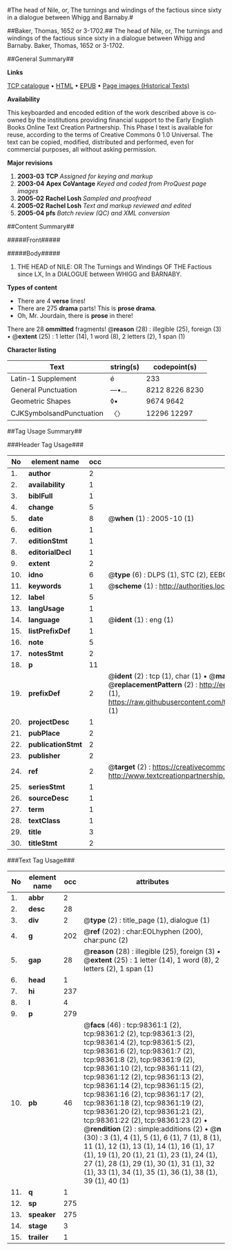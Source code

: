 #The head of Nile, or, The turnings and windings of the factious since sixty in a dialogue between Whigg and Barnaby.#

##Baker, Thomas, 1652 or 3-1702.##
The head of Nile, or, The turnings and windings of the factious since sixty in a dialogue between Whigg and Barnaby.
Baker, Thomas, 1652 or 3-1702.

##General Summary##

**Links**

[TCP catalogue](http://www.ota.ox.ac.uk/tcp/)  • 
[HTML](http://tei.it.ox.ac.uk/tcp/Texts-HTML/free/A29/A29882.html)  • 
[EPUB](http://tei.it.ox.ac.uk/tcp/Texts-EPUB/free/A29/A29882.epub) • 
[Page images (Historical Texts)](https://data.historicaltexts.jisc.ac.uk/view?pubId=eebo-13181349e&pageId=eebo-13181349e-98361-1)

**Availability**

This keyboarded and encoded edition of the
	       work described above is co-owned by the institutions
	       providing financial support to the Early English Books
	       Online Text Creation Partnership. This Phase I text is
	       available for reuse, according to the terms of Creative
	       Commons 0 1.0 Universal. The text can be copied,
	       modified, distributed and performed, even for
	       commercial purposes, all without asking permission.

**Major revisions**

1. __2003-03__ __TCP__ *Assigned for keying and markup*
1. __2003-04__ __Apex CoVantage__ *Keyed and coded from ProQuest page images*
1. __2005-02__ __Rachel Losh__ *Sampled and proofread*
1. __2005-02__ __Rachel Losh__ *Text and markup reviewed and edited*
1. __2005-04__ __pfs__ *Batch review (QC) and XML conversion*

##Content Summary##

#####Front#####

#####Body#####

1. THE HEAD of NILE: OR The Turnings and Windings OF THE Factious since LX, In a DIALOGUE between WHIGG and BARNABY.

**Types of content**

  * There are 4 **verse** lines!
  * There are 275 **drama** parts! This is **prose drama**.
  * Oh, Mr. Jourdain, there is **prose** in there!

There are 28 **ommitted** fragments! 
 @__reason__ (28) : illegible (25), foreign (3)  •  @__extent__ (25) : 1 letter (14), 1 word (8), 2 letters (2), 1 span (1)

**Character listing**


|Text|string(s)|codepoint(s)|
|---|---|---|
|Latin-1 Supplement|é|233|
|General Punctuation|—•…|8212 8226 8230|
|Geometric Shapes|◊▪|9674 9642|
|CJKSymbolsandPunctuation|〈〉|12296 12297|

##Tag Usage Summary##

###Header Tag Usage###

|No|element name|occ|attributes|
|---|---|---|---|
|1.|__author__|2||
|2.|__availability__|1||
|3.|__biblFull__|1||
|4.|__change__|5||
|5.|__date__|8| @__when__ (1) : 2005-10 (1)|
|6.|__edition__|1||
|7.|__editionStmt__|1||
|8.|__editorialDecl__|1||
|9.|__extent__|2||
|10.|__idno__|6| @__type__ (6) : DLPS (1), STC (2), EEBO-CITATION (1), OCLC (1), VID (1)|
|11.|__keywords__|1| @__scheme__ (1) : http://authorities.loc.gov/ (1)|
|12.|__label__|5||
|13.|__langUsage__|1||
|14.|__language__|1| @__ident__ (1) : eng (1)|
|15.|__listPrefixDef__|1||
|16.|__note__|5||
|17.|__notesStmt__|2||
|18.|__p__|11||
|19.|__prefixDef__|2| @__ident__ (2) : tcp (1), char (1)  •  @__matchPattern__ (2) : ([0-9\-]+):([0-9IVX]+) (1), (.+) (1)  •  @__replacementPattern__ (2) : http://eebo.chadwyck.com/downloadtiff?vid=$1&page=$2 (1), https://raw.githubusercontent.com/textcreationpartnership/Texts/master/tcpchars.xml#$1 (1)|
|20.|__projectDesc__|1||
|21.|__pubPlace__|2||
|22.|__publicationStmt__|2||
|23.|__publisher__|2||
|24.|__ref__|2| @__target__ (2) : https://creativecommons.org/publicdomain/zero/1.0/ (1), http://www.textcreationpartnership.org/docs/. (1)|
|25.|__seriesStmt__|1||
|26.|__sourceDesc__|1||
|27.|__term__|1||
|28.|__textClass__|1||
|29.|__title__|3||
|30.|__titleStmt__|2||


###Text Tag Usage###

|No|element name|occ|attributes|
|---|---|---|---|
|1.|__abbr__|2||
|2.|__desc__|28||
|3.|__div__|2| @__type__ (2) : title_page (1), dialogue (1)|
|4.|__g__|202| @__ref__ (202) : char:EOLhyphen (200), char:punc (2)|
|5.|__gap__|28| @__reason__ (28) : illegible (25), foreign (3)  •  @__extent__ (25) : 1 letter (14), 1 word (8), 2 letters (2), 1 span (1)|
|6.|__head__|1||
|7.|__hi__|237||
|8.|__l__|4||
|9.|__p__|279||
|10.|__pb__|46| @__facs__ (46) : tcp:98361:1 (2), tcp:98361:2 (2), tcp:98361:3 (2), tcp:98361:4 (2), tcp:98361:5 (2), tcp:98361:6 (2), tcp:98361:7 (2), tcp:98361:8 (2), tcp:98361:9 (2), tcp:98361:10 (2), tcp:98361:11 (2), tcp:98361:12 (2), tcp:98361:13 (2), tcp:98361:14 (2), tcp:98361:15 (2), tcp:98361:16 (2), tcp:98361:17 (2), tcp:98361:18 (2), tcp:98361:19 (2), tcp:98361:20 (2), tcp:98361:21 (2), tcp:98361:22 (2), tcp:98361:23 (2)  •  @__rendition__ (2) : simple:additions (2)  •  @__n__ (30) : 3 (1), 4 (1), 5 (1), 6 (1), 7 (1), 8 (1), 11 (1), 12 (1), 13 (1), 14 (1), 16 (1), 17 (1), 19 (1), 20 (1), 21 (1), 23 (1), 24 (1), 27 (1), 28 (1), 29 (1), 30 (1), 31 (1), 32 (1), 33 (1), 34 (1), 35 (1), 36 (1), 38 (1), 39 (1), 40 (1)|
|11.|__q__|1||
|12.|__sp__|275||
|13.|__speaker__|275||
|14.|__stage__|3||
|15.|__trailer__|1||
